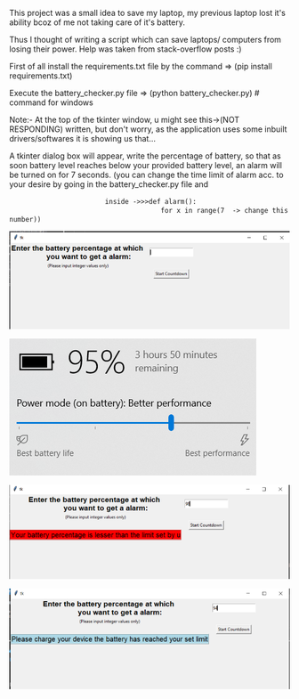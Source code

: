 This project was a small idea to save my laptop, my previous laptop lost it's ability bcoz of me not taking care of it's battery.

Thus I thought of writing a script which can save laptops/ computers from losing their power. Help was taken from stack-overflow posts :)

First of all install the requirements.txt file by the command => (pip install requirements.txt)

Execute the battery_checker.py file => (python battery_checker.py) # command for windows


Note:- At the top of the tkinter window, u might see this->(NOT  RESPONDING) written, but don't worry, as the application uses some inbuilt     drivers/softwares it is showing us that...

A tkinter dialog box will appear, write the percentage of battery, so that as soon battery level reaches below your provided battery level,
an alarm will be turned on for 7 seconds. (you can change the time limit of alarm acc. to your desire by going in the battery_checker.py file and 

                            inside ->>>def alarm():
                                          for x in range(7  -> change this number))
                                          
 ![](images/Initial.PNG)
 
 
 ![](images/battery.PNG)
 
 
 ![](images/error.PNG)
 
 ![](images/final_output.PNG)
                                        
